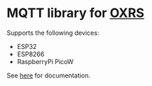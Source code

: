 # MQTT library for [OXRS](https://oxrs.io)

Supports the following devices:

* ESP32
* ESP8266
* RaspberryPi PicoW

See [here](https://oxrs.io/docs/libraries/esp32-mqtt-library.html) for documentation.
